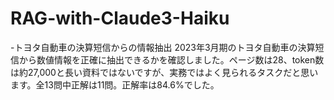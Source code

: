 # RAG-with-Claude3-Haiku

-トヨタ自動車の決算短信からの情報抽出
2023年3月期のトヨタ自動車の決算短信から数値情報を正確に抽出できるかを確認しました。ページ数は28、token数は約27,000と長い資料ではないですが、実務ではよく見られるタスクだと思います。全13問中正解は11問。正解率は84.6%でした。
